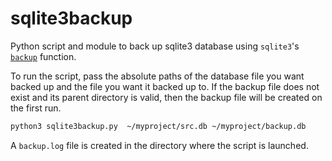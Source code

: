 # sqlite3backup 

Python script and module to back up sqlite3 database using `sqlite3`'s [`backup`](https://docs.python.org/3.8/library/sqlite3.html) function. 

To run the script, pass the absolute paths of the database file you want backed up and the file you want it backed up to. If the backup file does not exist and its parent directory is valid, then the backup file will be created on the first run.

```sh
python3 sqlite3backup.py  ~/myproject/src.db ~/myproject/backup.db
```

A `backup.log` file is created in the directory where the script is launched.
